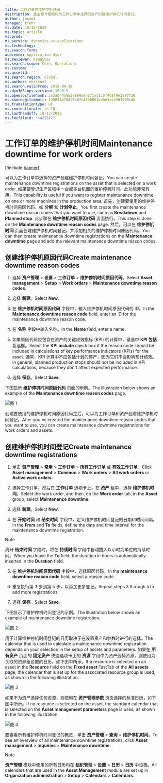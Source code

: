 ```yaml
---
title: 工作订单的维护停机时间
description: 此主题介绍如何为工作订单中选择的资产创建维护停机时间登记。
author: josaw1
manager: tfehr
ms.date: 10/15/2019
ms.topic: article
ms.prod: ''
ms.service: dynamics-ax-applications
ms.technology: ''
ms.search.form: ''
audience: Application User
ms.reviewer: kamaybac
ms.search.scope: Core, Operations
ms.custom: ''
ms.assetid: ''
ms.search.region: Global
ms.author: mkirknel
ms.search.validFrom: 2019-09-30
ms.dyn365.ops.version: 10.0.5
ms.openlocfilehash: 263a044a0a378e95ea271ac1c6f468f9e3287f26
ms.sourcegitcommit: 199848e78df5cb7c439b001bdbe1ece963593cdb
ms.translationtype: HT
ms.contentlocale: zh-CN
ms.lasthandoff: 10/13/2020
ms.locfileid: "4422817"
---
```

# <a name="maintenance-downtime-for-work-orders"></a><span data-ttu-id="ae6c2-103">工作订单的维护停机时间</span><span class="sxs-lookup"><span data-stu-id="ae6c2-103">Maintenance downtime for work orders</span></span>

[!include [banner](../../includes/banner.md)]


<span data-ttu-id="ae6c2-104">可以为工作订单中选择的资产创建维护停机时间登记。</span><span class="sxs-lookup"><span data-stu-id="ae6c2-104">You can create maintenance downtime registrations on the asset that is selected on a work order.</span></span> <span data-ttu-id="ae6c2-105">如果要登记生产区域中一台或多台机器的维护停机时间，此功能非常有用。</span><span class="sxs-lookup"><span data-stu-id="ae6c2-105">This capability is useful if you want to register maintenance downtime on one or more machines in the production area.</span></span> <span data-ttu-id="ae6c2-106">首先，创建要使用的维护停机时间原因代码，如 **分解** 和 **计划停止**。</span><span class="sxs-lookup"><span data-stu-id="ae6c2-106">You first create the maintenance downtime reason codes that you want to use, such as **Breakdown** and **Planned stop**.</span></span> <span data-ttu-id="ae6c2-107">此步骤在 **维护停机时间原因代码** 页面执行。</span><span class="sxs-lookup"><span data-stu-id="ae6c2-107">This step is done on the **Maintenance downtime reason codes** page.</span></span> <span data-ttu-id="ae6c2-108">然后，可以在 **维护停机时间** 页面创建维护停机时间登记，并添加相关的维护停机时间原因代码。</span><span class="sxs-lookup"><span data-stu-id="ae6c2-108">You can then create maintenance downtime registrations on the **Maintenance downtime** page and add the relevant maintenance downtime reason codes.</span></span>

## <a name="create-maintenance-downtime-reason-codes"></a><span data-ttu-id="ae6c2-109">创建维护停机原因代码</span><span class="sxs-lookup"><span data-stu-id="ae6c2-109">Create maintenance downtime reason codes</span></span>

1. <span data-ttu-id="ae6c2-110">选择 **资产管理** > **设置** > **工作订单** > **维护停机时间原因代码**。</span><span class="sxs-lookup"><span data-stu-id="ae6c2-110">Select **Asset management** > **Setup** > **Work orders** > **Maintenance downtime reason codes**.</span></span>

2. <span data-ttu-id="ae6c2-111">选择 **新建**。</span><span class="sxs-lookup"><span data-stu-id="ae6c2-111">Select **New**.</span></span>

3. <span data-ttu-id="ae6c2-112">在 **维护停机时间原因代码** 字段中，输入维护停机时间原因代码的 ID。</span><span class="sxs-lookup"><span data-stu-id="ae6c2-112">In the **Maintenance downtime reason code** field, enter an ID for the maintenance downtime reason code.</span></span>

4. <span data-ttu-id="ae6c2-113">在 **名称** 字段中输入名称。</span><span class="sxs-lookup"><span data-stu-id="ae6c2-113">In the **Name** field, enter a name.</span></span>

5. <span data-ttu-id="ae6c2-114">如果原因代码应包含在资产的关键绩效指标 (KPI) 的计算中，请选中 **KPI 包括** 复选框。</span><span class="sxs-lookup"><span data-stu-id="ae6c2-114">Select the **KPI include** check box if the reason code should be included in calculations of key performance indicators (KPIs) for the asset.</span></span> <span data-ttu-id="ae6c2-115">通常，KPI 计算中不应包括计划的停产，因为它们不会影响预计绩效。</span><span class="sxs-lookup"><span data-stu-id="ae6c2-115">In general, planned production stops should not be included in KPI calculations, because they don't affect expected performance.</span></span>

6. <span data-ttu-id="ae6c2-116">选择 **保存**。</span><span class="sxs-lookup"><span data-stu-id="ae6c2-116">Select **Save**.</span></span>

<span data-ttu-id="ae6c2-117">下图显示 **维护停机时间原因代码** 页面的示例。</span><span class="sxs-lookup"><span data-stu-id="ae6c2-117">The illustration below shows an example of the **Maintenance downtime reason codes** page.</span></span>

![图 1](media/15-work-orders.png)

<span data-ttu-id="ae6c2-119">创建要使用的维护停机时间原因代码之后，可以为工作订单和资产创建维护停机时间登记。</span><span class="sxs-lookup"><span data-stu-id="ae6c2-119">After you've created the maintenance downtime reason codes that you want to use, you can create maintenance downtime registrations for work orders and assets.</span></span>


## <a name="create-maintenance-downtime-registrations"></a><span data-ttu-id="ae6c2-120">创建维护停机时间登记</span><span class="sxs-lookup"><span data-stu-id="ae6c2-120">Create maintenance downtime registrations</span></span>

1. <span data-ttu-id="ae6c2-121">单击 **资产管理** > **常用** > **工作订单** > **所有工作订单** 或 **有效工作订单**。</span><span class="sxs-lookup"><span data-stu-id="ae6c2-121">Click **Asset management** > **Common** > **Work orders** > **All work orders** or **Active work orders**.</span></span>

2. <span data-ttu-id="ae6c2-122">选择工作订单，然后在 **工作订单** 选项卡上，在 **资产** 组中，选择 **维护停机时间**。</span><span class="sxs-lookup"><span data-stu-id="ae6c2-122">Select the work order, and then, on the **Work order** tab, in the **Asset** group, select **Maintenance downtime**.</span></span>

3. <span data-ttu-id="ae6c2-123">选择 **新建**。</span><span class="sxs-lookup"><span data-stu-id="ae6c2-123">Select **New**.</span></span>

4. <span data-ttu-id="ae6c2-124">在 **开始时间** 和 **结束时间** 字段中，定义维护停机时间登记的日期和时间间隔。</span><span class="sxs-lookup"><span data-stu-id="ae6c2-124">In the **From** and **To** fields, define the date and time interval for the maintenance downtime registration.</span></span>

>[!NOTE]
><span data-ttu-id="ae6c2-125">离开 **结束时间** 字段时，将在 **持续时间** 字段中自动插入以小时为单位的持续时间。</span><span class="sxs-lookup"><span data-stu-id="ae6c2-125">When you leave the **To** field, the duration in hours is automatically inserted in the **Duration** field.</span></span>

5. <span data-ttu-id="ae6c2-126">在 **维护停机时间原因代码** 字段中，选择原因代码。</span><span class="sxs-lookup"><span data-stu-id="ae6c2-126">In the **maintenance downtime reason code** field, select a reason code.</span></span>

6. <span data-ttu-id="ae6c2-127">重复执行第 3 步到第 5 步，以添加更多登记。</span><span class="sxs-lookup"><span data-stu-id="ae6c2-127">Repeat steps 3 through 5 to add more registrations.</span></span>

7. <span data-ttu-id="ae6c2-128">选择 **保存**。</span><span class="sxs-lookup"><span data-stu-id="ae6c2-128">Select **Save**.</span></span>

<span data-ttu-id="ae6c2-129">下图显示了维护停机时间登记的示例。</span><span class="sxs-lookup"><span data-stu-id="ae6c2-129">The illustration below shows an example of maintenance downtime registration.</span></span>

![图 2](media/16-work-orders.png)

<span data-ttu-id="ae6c2-131">用于计算维护停机时间登记的日历取决于在设置资产和参数时进行的选择。</span><span class="sxs-lookup"><span data-stu-id="ae6c2-131">The calendar that is used to calculate a maintenance downtime registration depends on your selection in the setup of assets and parameters.</span></span> <span data-ttu-id="ae6c2-132">如果在 **所有资产** 页面的 **固定资产** 快速选项卡上的 **资源** 字段中为资产选择资源，则使用为关联的资源组设置的日历，如下图中所示。</span><span class="sxs-lookup"><span data-stu-id="ae6c2-132">If a resource is selected on an asset in the **Resource** field on the **Fixed asset** FastTab of the **All assets** page, the calendar that is set up for the associated resource group is used, as shown in the following illustration.</span></span>

![图 3](media/17-work-orders.png)

<span data-ttu-id="ae6c2-134">如果不为资产选择任何资源，则使用在 **资产管理参数** 页面选择的标准日历，如下图中所示。</span><span class="sxs-lookup"><span data-stu-id="ae6c2-134">If no resource is selected on the asset, the standard calendar that is selected on the **Asset management parameters** page is used, as shown in the following illustration.</span></span>

![图 4](media/18-work-orders.png)

<span data-ttu-id="ae6c2-136">要查看所有维护停机时间登记的概览，单击 **资产管理** > **查询** > **维护停机时间**。</span><span class="sxs-lookup"><span data-stu-id="ae6c2-136">To see an overview of all maintenance downtime registrations, click **Asset management** > **Inquiries** > **Maintenance downtime**.</span></span>

>[!NOTE]
><span data-ttu-id="ae6c2-137">**资产管理** 模块中使用的所有日历均在 **组织管理** > **设置** > **日历** > **日历** 中设置。</span><span class="sxs-lookup"><span data-stu-id="ae6c2-137">All calendars that are used in the **Asset Management** module are set up in **Organization administration** > **Setup** > **Calendars** > **Calendars**.</span></span>

